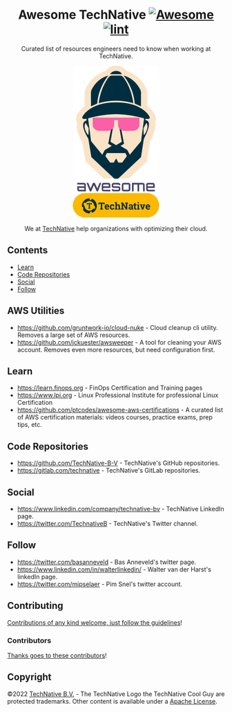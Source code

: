 <div align="center">

<!-- title -->

<!--lint ignore no-dead-urls-->

# Awesome TechNative [![Awesome](https://awesome.re/badge.svg)](https://awesome.re) [![lint](https://github.com/TechNative-B-V/awesome-technative/actions/workflows/lint.yaml/badge.svg)](https://github.com/TechNative-B-V/awesome-technative/actions/workflows/lint.yaml)

<!-- subtitle -->

Curated list of resources engineers need to know when working at TechNative.

<!-- image -->

<a href="" target="_blank" rel="noopener noreferrer">
  <img src="awesome-technative.png" />
</a>

<!-- description -->

We at [TechNative](https://technative.nl) help organizations with optimizing their cloud.

</div>

<!-- TOC -->

## Contents

- [Learn](#learn)
- [Code Repositories](#code-repositories)
- [Social](#social)
- [Follow](#follow)

<!-- CONTENT -->

## AWS Utilities

- https://github.com/gruntwork-io/cloud-nuke - Cloud cleanup cli utility. Removes a large set of AWS resources.
- https://github.com/jckuester/awsweeper - A tool for cleaning your AWS account. Removes even more resources, but need configuration first.

## Learn

- https://learn.finops.org - FinOps Certification and Training pages
- https://www.lpi.org - Linux Professional Institute for professional Linux Certification
- https://github.com/ptcodes/awesome-aws-certifications - A curated list of AWS certification materials: videos courses, practice exams, prep tips, etc.

## Code Repositories

- https://github.com/TechNative-B-V - TechNative's GitHub repositories.
- https://gitlab.com/technative - TechNative's GitLab repositories.

## Social

- https://www.linkedin.com/company/technative-bv - TechNative LinkedIn page.
- https://twitter.com/TechnativeB - TechNative's Twitter channel.

## Follow

<!-- list people worth following on social sites (Twitter, LinkedIn, GitHub, YouTube etc.) -->

- https://twitter.com/basanneveld - Bas Anneveld's twitter page.
- https://www.linkedin.com/in/walterlinkedin/ - Walter van der Harst's linkedIn page.
- https://twitter.com/mipselaer - Pim Snel's twitter account.

## Contributing

[Contributions of any kind welcome, just follow the guidelines](contributing.md)!

### Contributors

[Thanks goes to these contributors](https://github.com/TechNative-B-V/awesome-technative/graphs/contributors)!

## Copyright

©2022 [TechNative B.V.](https://technative.nl) - The TechNative Logo the TechNative Cool Guy are protected trademarks. Other content is available under a [Apache License](./license).
